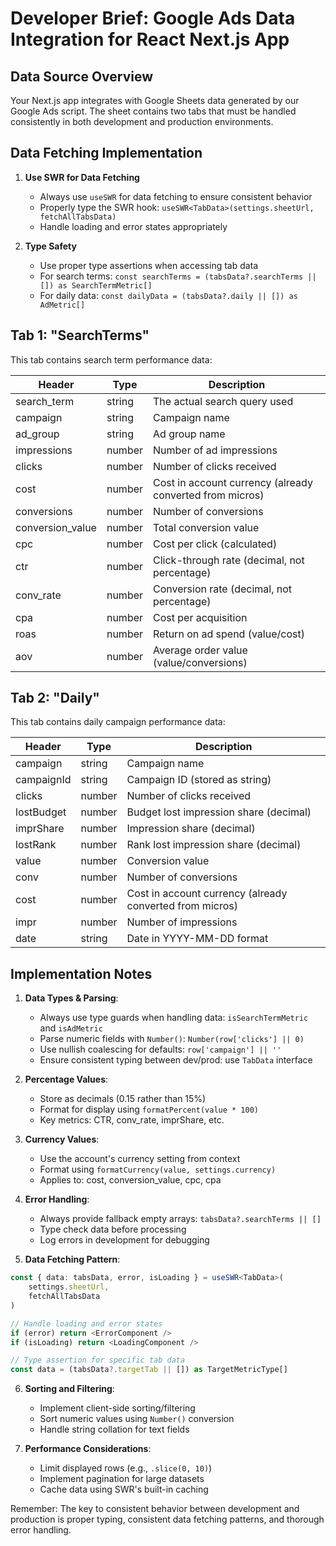 # Developer Brief: Google Ads Data Integration for React Next.js App

## Data Source Overview
Your Next.js app integrates with Google Sheets data generated by our Google Ads script. The sheet contains two tabs that must be handled consistently in both development and production environments.

## Data Fetching Implementation
1. **Use SWR for Data Fetching**
   - Always use `useSWR` for data fetching to ensure consistent behavior
   - Properly type the SWR hook: `useSWR<TabData>(settings.sheetUrl, fetchAllTabsData)`
   - Handle loading and error states appropriately

2. **Type Safety**
   - Use proper type assertions when accessing tab data
   - For search terms: `const searchTerms = (tabsData?.searchTerms || []) as SearchTermMetric[]`
   - For daily data: `const dailyData = (tabsData?.daily || []) as AdMetric[]`

## Tab 1: "SearchTerms"
This tab contains search term performance data:

| Header | Type | Description |
|--------|------|-------------|
| search_term | string | The actual search query used |
| campaign | string | Campaign name |
| ad_group | string | Ad group name |
| impressions | number | Number of ad impressions |
| clicks | number | Number of clicks received |
| cost | number | Cost in account currency (already converted from micros) |
| conversions | number | Number of conversions |
| conversion_value | number | Total conversion value |
| cpc | number | Cost per click (calculated) |
| ctr | number | Click-through rate (decimal, not percentage) |
| conv_rate | number | Conversion rate (decimal, not percentage) |
| cpa | number | Cost per acquisition |
| roas | number | Return on ad spend (value/cost) |
| aov | number | Average order value (value/conversions) |

## Tab 2: "Daily"
This tab contains daily campaign performance data:

| Header | Type | Description |
|--------|------|-------------|
| campaign | string | Campaign name |
| campaignId | string | Campaign ID (stored as string) |
| clicks | number | Number of clicks received |
| lostBudget | number | Budget lost impression share (decimal) |
| imprShare | number | Impression share (decimal) |
| lostRank | number | Rank lost impression share (decimal) |
| value | number | Conversion value |
| conv | number | Number of conversions |
| cost | number | Cost in account currency (already converted from micros) |
| impr | number | Number of impressions |
| date | string | Date in YYYY-MM-DD format |

## Implementation Notes

1. **Data Types & Parsing**: 
   - Always use type guards when handling data: `isSearchTermMetric` and `isAdMetric`
   - Parse numeric fields with `Number()`: `Number(row['clicks'] || 0)`
   - Use nullish coalescing for defaults: `row['campaign'] || ''`
   - Ensure consistent typing between dev/prod: use `TabData` interface

2. **Percentage Values**: 
   - Store as decimals (0.15 rather than 15%)
   - Format for display using `formatPercent(value * 100)`
   - Key metrics: CTR, conv_rate, imprShare, etc.

3. **Currency Values**: 
   - Use the account's currency setting from context
   - Format using `formatCurrency(value, settings.currency)`
   - Applies to: cost, conversion_value, cpc, cpa

4. **Error Handling**: 
   - Always provide fallback empty arrays: `tabsData?.searchTerms || []`
   - Type check data before processing
   - Log errors in development for debugging

5. **Data Fetching Pattern**:
```typescript
const { data: tabsData, error, isLoading } = useSWR<TabData>(
    settings.sheetUrl,
    fetchAllTabsData
)

// Handle loading and error states
if (error) return <ErrorComponent />
if (isLoading) return <LoadingComponent />

// Type assertion for specific tab data
const data = (tabsData?.targetTab || []) as TargetMetricType[]
```

6. **Sorting and Filtering**: 
   - Implement client-side sorting/filtering
   - Sort numeric values using `Number()` conversion
   - Handle string collation for text fields

7. **Performance Considerations**:
   - Limit displayed rows (e.g., `.slice(0, 10)`)
   - Implement pagination for large datasets
   - Cache data using SWR's built-in caching

Remember: The key to consistent behavior between development and production is proper typing, consistent data fetching patterns, and thorough error handling.

